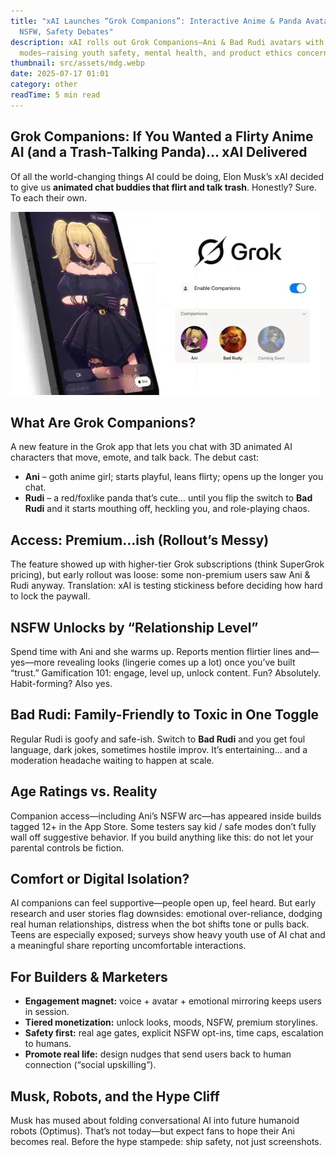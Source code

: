 ```yaml
---
title: "xAI Launches “Grok Companions”: Interactive Anime & Panda Avatars Spark
  NSFW, Safety Debates"
description: xAI rolls out Grok Companions—Ani & Bad Rudi avatars with NSFW
  modes—raising youth safety, mental health, and product ethics concerns.
thumbnail: src/assets/mdg.webp
date: 2025-07-17 01:01
category: other
readTime: 5 min read
---
```

<article class="post-body opinion-style">
  <h1>Grok Companions: If You Wanted a Flirty Anime AI (and a Trash-Talking Panda)… xAI Delivered</h1>

  <p>Of all the world-changing things AI could be doing, Elon Musk’s xAI decided to give us <strong>animated chat buddies that flirt and talk trash</strong>. Honestly? Sure. To each their own.</p>

![xAI Launches “Grok Companions”: Interactive Anime & Panda Avatars Spark NSFW, Safety Debates](src/assets/mdg.webp "ad account rental")

 

 <h2>What Are Grok Companions?</h2>
  <p>A new feature in the Grok app that lets you chat with 3D animated AI characters that move, emote, and talk back. The debut cast:</p>
  <ul>
    <li><strong>Ani</strong> – goth anime girl; starts playful, leans flirty; opens up the longer you chat.</li>
    <li><strong>Rudi</strong> – a red/foxlike panda that’s cute… until you flip the switch to <strong>Bad Rudi</strong> and it starts mouthing off, heckling you, and role-playing chaos.</li>
  </ul>

  <h2>Access: Premium…ish (Rollout’s Messy)</h2>
  <p>The feature showed up with higher-tier Grok subscriptions (think SuperGrok pricing), but early rollout was loose: some non-premium users saw Ani &amp; Rudi anyway. Translation: xAI is testing stickiness before deciding how hard to lock the paywall.</p>

  <h2>NSFW Unlocks by “Relationship Level”</h2>
  <p>Spend time with Ani and she warms up. Reports mention flirtier lines and—yes—more revealing looks (lingerie comes up a lot) once you’ve built “trust.” Gamification 101: engage, level up, unlock content. Fun? Absolutely. Habit-forming? Also yes.</p>

  <h2>Bad Rudi: Family-Friendly to Toxic in One Toggle</h2>
  <p>Regular Rudi is goofy and safe-ish. Switch to <strong>Bad Rudi</strong> and you get foul language, dark jokes, sometimes hostile improv. It’s entertaining… and a moderation headache waiting to happen at scale.</p>

  <h2>Age Ratings vs. Reality</h2>
  <p>Companion access—including Ani’s NSFW arc—has appeared inside builds tagged 12+ in the App Store. Some testers say kid / safe modes don’t fully wall off suggestive behavior. If you build anything like this: do not let your parental controls be fiction.</p>

  <h2>Comfort or Digital Isolation?</h2>
  <p>AI companions can feel supportive—people open up, feel heard. But early research and user stories flag downsides: emotional over-reliance, dodging real human relationships, distress when the bot shifts tone or pulls back. Teens are especially exposed; surveys show heavy youth use of AI chat and a meaningful share reporting uncomfortable interactions.</p>

  <h2>For Builders &amp; Marketers</h2>
  <ul>
    <li><strong>Engagement magnet:</strong> voice + avatar + emotional mirroring keeps users in session.</li>
    <li><strong>Tiered monetization:</strong> unlock looks, moods, NSFW, premium storylines.</li>
    <li><strong>Safety first:</strong> real age gates, explicit NSFW opt-ins, time caps, escalation to humans.</li>
    <li><strong>Promote real life:</strong> design nudges that send users back to human connection (“social upskilling”).</li>
  </ul>

  <h2>Musk, Robots, and the Hype Cliff</h2>
  <p>Musk has mused about folding conversational AI into future humanoid robots (Optimus). That’s not today—but expect fans to hope their Ani becomes real. Before the hype stampede: ship safety, not just screenshots.</p>
